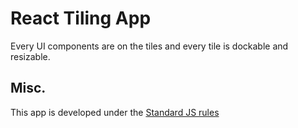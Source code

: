 # React Tiling App

Every UI components are on the tiles and every tile is dockable and resizable.

## Misc.

This app is developed under the [Standard JS rules](https://standardjs.com)
